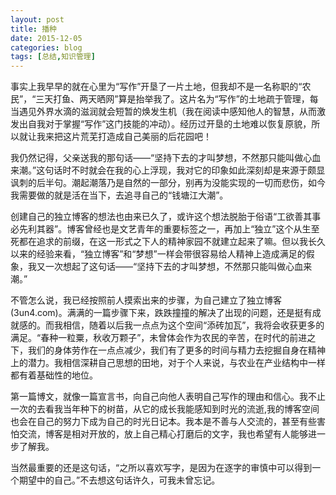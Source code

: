 ```yaml
---
layout: post
title: 播种
date: 2015-12-05
categories: blog
tags: [总结,知识管理]
---
```

事实上我早早的就在心里为“写作”开垦了一片土地，但我却不是一名称职的“农民”，“三天打鱼、两天晒网”算是抬举我了。这片名为“写作”的土地疏于管理，每当遇见外界水滴的滋润就会短暂的焕发生机（我在阅读中感知他人的智慧，从而激发出自我对于掌握“写作”这门技能的冲动）。经历过开垦的土地难以恢复原貌，所以就让我来把这片荒芜打造成自己美丽的后花园吧！

我仍然记得，父亲送我的那句话——“坚持下去的才叫梦想，不然那只能叫做心血来潮。”这句话时不时就会在我的心上浮现，我对它的印象如此深刻却是来源于颇显讽刺的后半句。潮起潮落乃是自然的一部分，别再为没能实现的一切而悲伤，如今我需要做的就是活在当下，去追寻自己的“钱塘江大潮”。

创建自己的独立博客的想法也由来已久了，或许这个想法脱胎于俗语“工欲善其事必先利其器”。博客曾经也是文艺青年的重要标签之一，再加上“独立”这个从生至死都在追求的前缀，在这一形式之下人的精神家园不就建立起来了嘛。但以我长久以来的经验来看，“独立博客”和“梦想”一样会带很容易给人精神上造成满足的假象，我又一次想起了这句话——“坚持下去的才叫梦想，不然那只能叫做心血来潮。”

不管怎么说，我已经按照前人摸索出来的步骤，为自己建立了独立博客(3un4.com)。满满的一篇步骤下来，跌跌撞撞的解决了出现的问题，还是挺有成就感的。而我相信，随着以后我一点点为这个空间“添砖加瓦”，我将会收获更多的满足。“春种一粒粟，秋收万颗子”，未曾体会作为农民的辛苦，在时代的前进之下，我们的身体劳作在一点点减少，我们有了更多的时间与精力去挖掘自身在精神上的潜力。我相信深耕自己思想的田地，对于个人来说，与农业在产业结构中一样都有着基础性的地位。

第一篇博文，就像一篇宣言书，向自己向他人表明自己写作的理由和信心。我不止一次的去看我当年种下的树苗，从它的成长我能感知到时光的流逝,我的博客空间也会在自己的努力下成为自己的时光日记本。我本是不善与人交流的，甚至有些害怕交流，博客是相对开放的，放上自己精心打磨后的文字，我也希望有人能够进一步了解我。

当然最重要的还是这句话，“之所以喜欢写字，是因为在逐字的审慎中可以得到一个期望中的自己。”不去想这句话许久，可我未曾忘记。


